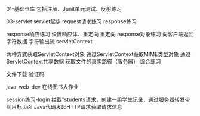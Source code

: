 01-基础仓库
包括注解、Junit单元测试、反射练习

03-servlet
servlet起步
request请求练习
response练习

response响应练习 设置响应体、重定向
重定向
response对象练习 向客户端返回字符数据
字符输出流
servletContext

两种方式获取ServletContext对象
通过ServletContext获取MIME类型对象
通过ServletContext共享数据
获取文件的真实路径（服务器）
综合练习

文件下载
验证码

java-web-dev
在线图书大作业

session练习-login
拦截"students请求，创建一组学生记录，通过服务器转发带到目标页面
Java代码发起HTTP请求获取请求信息